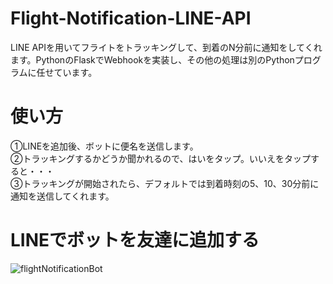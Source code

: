 # Flight-Notification-LINE-API  
LINE APIを用いてフライトをトラッキングして、到着のN分前に通知をしてくれます。PythonのFlaskでWebhookを実装し、その他の処理は別のPythonプログラムに任せています。

# 使い方  
①LINEを追加後、ボットに便名を送信します。  
②トラッキングするかどうか聞かれるので、はいをタップ。いいえをタップすると・・・  
③トラッキングが開始されたら、デフォルトでは到着時刻の5、10、30分前に通知を送信してくれます。  

# LINEでボットを友達に追加する  
![flightNotificationBot](https://user-images.githubusercontent.com/42444881/214592142-7046f83d-c9f4-4d8b-84be-895e26140c03.png)
